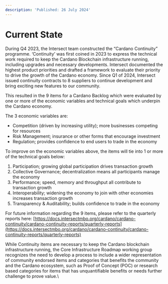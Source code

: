 ```yaml
---
description: 'Published: 26 July 2024'
---
```


# Current State

During Q4 2023, the Intersect team constructed the “Cardano Continuity” programme. ‘Continuity’ was first coined in 2023 to express the technical work required to keep the Cardano Blockchain infrastructure running, including upgrades and necessary developments. Intersect documented the highest product priorities and drafted a framework to evaluate their priority to drive the growth of the Cardano economy. Since Q1 of 2024, Intersect issued continuity contracts to 8 suppliers to continue development and bring exciting new features to our community.&#x20;

This resulted in the 9 items for a Cardano Backlog which were evaluated by one or more of the economic variables and technical goals which underpin the Cardano economy.&#x20;

The 3 economic variables are:&#x20;

* Competition (driven by increasing utility); more businesses competing for resources
* Risk Management; insurance or other forms that encourage investment
* Regulation; provides confidence to end users to trade in the economy&#x20;

To improve on the economic variables above, the items will tie into 1 or more of the technical goals below:&#x20;

1. Participation; growing global participation drives transaction growth
2. Collective Governance; decentralization means all participants manage the economy
3. Performance; speed, memory and throughput all contribute to transaction growth
4. Interoperability; widening the economy to join with other economies increases transaction growth
5. Transparency & Auditability; builds confidence to trade in the economy

For future information regarding the 9 items, please refer to the quarterly reports here: [https://docs.intersectmbo.org/cardano/cardano-continuity/cardano-continuity-reports/quarterly-reports](https://docs.intersectmbo.org/cardano/cardano-continuity/cardano-continuity-reports/quarterly-reports)

While Continuity items are necessary to keep the Cardano blockchain infrastructure running, the Core Infrastructure Roadmap working group recognizes the need to develop a process to include a wider representation of community endorsed items and categories that benefits the community and the Cardano ecosystem, such as Proof of Concept (POC) or research based categories for items that has unquantifiable benefits or needs further challenge to prove value.\
